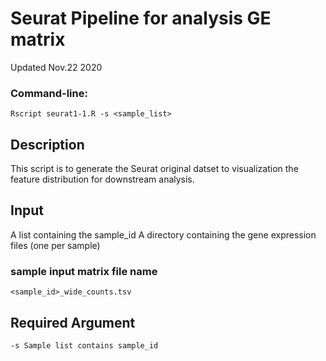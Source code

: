 # Seurat Pipeline for analysis GE matrix
Updated Nov.22 2020


### Command-line:
	Rscript seurat1-1.R -s <sample_list>

## Description

This script is to generate the Seurat original datset to visualization the feature distribution for downstream analysis. 


## Input 
A list containing the sample_id 
A directory containing the gene expression files (one per sample) 

### sample input matrix file name
	<sample_id>_wide_counts.tsv 

## Required Argument
	-s Sample list contains sample_id
	

